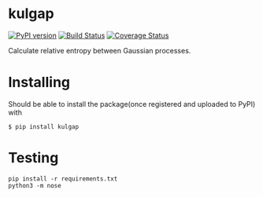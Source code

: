 # kulgap

[![PyPI version](https://badge.fury.io/py/kulgap.svg)](https://badge.fury.io/py/kulgap)
[![Build Status](https://travis-ci.org/itselijahtai/kulgap.svg?branch=master)](https://travis-ci.org/itselijahtai/kulgap)
[![Coverage Status](https://coveralls.io/repos/github/itselijahtai/kulgap/badge.svg?branch=master)](https://coveralls.io/github/itselijahtai/kulgap?branch=master)

Calculate relative entropy between Gaussian processes.

# Installing

Should be able to install the package(once registered and uploaded to PyPI) with

```
$ pip install kulgap
```

# Testing

```
pip install -r requirements.txt
python3 -m nose
```